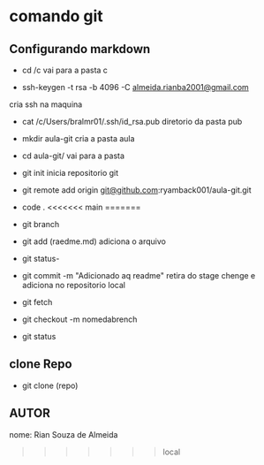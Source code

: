 # comando git

## Configurando markdown
- cd /c 
vai para a pasta c

- ssh-keygen -t rsa -b 4096 -C almeida.rianba2001@gmail.com

cria ssh na maquina

- cat /c/Users/bralmr01/.ssh/id_rsa.pub
diretorio da pasta pub


- mkdir aula-git
cria a pasta aula

- cd aula-git/
vai para a pasta

- git init
inicia repositorio git

- git remote add origin git@github.com:ryamback001/aula-git.git

- code .
<<<<<<< main
=======

- git branch

- git add (raedme.md)  adiciona o arquivo

- git status- 

- git commit -m "Adicionado aq readme"
retira do stage chenge e adiciona no repositorio local

- git fetch

- git checkout -m nomedabrench

- git status
## clone Repo
- git clone (repo)

## AUTOR
nome: Rian Souza de Almeida
>>>>>>> local
